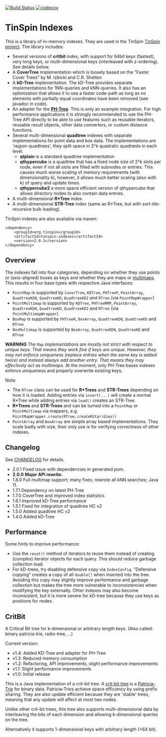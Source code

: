 
[![Build Status](https://github.com/tzaeschke/tinspin-indexes/actions/workflows/build.yml/badge.svg)](https://github.com/tzaeschke/tinspin-indexes/actions/)
[![codecov](https://codecov.io/gh/tzaeschke/tinspin-indexes/branch/master/graph/badge.svg)](https://codecov.io/gh/tzaeschke/tinspin-indexes)

TinSpin Indexes
===============
This is a library of in-memory indexes. They are used in the TinSpin [TinSpin project](http://www.tinspin.org). The library includes:

 - Several versions of **critbit** index, with support for 64bit keys (fastest), very long keys, or multi-dimensional keys (interleaved with z-ordering). See details below.
 - A **CoverTree** implementation which is loosely based on the "Faster Cover Trees" by M. Izbicki and C.R. Shelton
 - A **kD-Tree** implementation. The kD-Tree provides separate implementations for 1NN-queries and kNN-queries. It also has an optimization that allows it to use a faster code-path as long as no elements with partially equal coordinates have been removed (see javadoc in code).  
 - An adapter for the [**PH-Tree**](http://www.phtree.org). This is only an example integration. For high performance applications it is strongly recommended to use the PH-Tree API directly to be able to use features such as reusable iterators, reusable result objects, other data converters, or custom distance functions. 
 - Several multi-dimensional **quadtree** indexes with separate implementations for point data and box data. The implementations are 'region-quadtrees', they split space in 2^k quadratic quadrants in each level.
     - **qtplain** is a standard quadtree implementation
     - **qthypercube** is a quadtree that has a fixed node size of 2^k slots per node, even if not all slots are filled with subnodes or entries. This causes much worse scaling of memory requirements (with dimensionality k), however, it allows much better scaling (also with k) of query and update times. 
     - **qthypercube2** a more space efficient version of qthypercube that allows directory nodes to also contain data entries.
 - A multi-dimensional **R*Tree** index.
 - A multi-dimensional **STR-Tree** index (same as R*Tree, but with sort-tile-recursive bulk loading). 
 
TinSpin indexes are also available via maven:

```
<dependency>
    <groupId>org.tinspin</groupId>
    <artifactId>tinspin-indexes</artifactId>
    <version>2.0.1</version>
</dependency>
```
  
## Overview
The indexes fall into four categories, depending on whether they use points or (axis-aligned) boxes as keys and whether they are maps or [multimaps](https://en.wikipedia.org/wiki/Multimap). This results in four base types with respective Java interfaces:
- `PointMap` is supported by `CoverTree`, `KDTree`, `PHTreeP`, `PointArray`, `QuadtreeKD0`, `QuadtreeKD`, `QuadtreeKD2` and `RTree` (via `PointMapWrapper`)
- `PointMultimap` is supported by `KDTree`, `PHTreeMMP`, `PointArray`, `QuadtreeKD0`, `QuadtreeKD`, `QuadtreeKD2` and `RTree` (via `PointMultimapWrapper`)
- `BoxMap` is supported by `PHTreeR`, `BoxArray`, `QuadtreeKD0`, `QuadtreeKD` and `RTree`
- `BoxMultimap` is supported by `BoxArray`, `QuadtreeKD0`, `QuadtreeKD` and `RTree`

**WARNING** *The `Map` implementations are mostly not strict with respect to unique keys. That means they work fine if keys are unique. However, they may not enforce uniqueness (replace entries when the same key is added twice) and instead always add another entry. That means they may effectively act as multimaps.* At the moment, only PH-Tree bases indexes enforce uniqueness and properly overwrite existing keys.

Note:
 - The `RTree` class can be used for **R*Trees** and **STR-Trees** depending on how it is loaded. Adding entries via `insert(...)` will create a normal R*Tree while adding entries via `load()` creates an STR-Tree.
 - **R*Trees** and **STR-Trees** and can be turned into a `PointMap` or `PointMultimap` via mappers, e.g. `PointMapWrapper.create(RTree.createRStar(dims))`
 - `PointArray` and `BoxArray` are simple array based implementations. They scale badly with size, their only use is for verifying correctness of other indexes. 

## Changelog

See [CHANGELOG](CHANGELOG.md) for details.
 - 2.0.1 Fixed issue with dependencies in generated pom.
 - **2.0.0** **Major API rewrite.**
 - 1.8.0 Full multimap support; many fixes; rewrote all kNN searches; Java 11.  
 - 1.7.1 Dependency on latest PH-Tree
 - 1.7.0 CoverTree and improved index statistics
 - 1.6.1 Improved kD-Tree performance
 - 1.5.1 Fixed for integration of quadtree HC v2
 - 1.5.0 Added quadtree HC v2
 - 1.4.0 Added kD-Tree

## Performance
Some hints to improve performance:
- Use the `reset()` method of iterators to reuse them instead of creating (complex) iterator objects for each query. This should reduce garbage collection load.  
- For kD-trees, try disabling defensive copy via `IndexConfig`. "Defensive copying" creates a copy of all `double[]` 
  when inserted into the tree. Avoiding this copy may slightly improve performance and garbage collection but makes the tree more 
  vulnerable to inconsistencies when modifying the key externally. Other indexes may also become inconsistent, 
  but it is more severe for kD-tree because they use keys as positions for nodes.  


## CritBit

A Critical Bit tree for k-dimensional or arbitrary length keys.
(Also called: binary patricia trie, radix-tree, ...)

Current version: 

 - v1.4: Added KD-Tree and adapter for PH-Tree
 - v1.3: Reduced memory consumption
 - v1.2: Refactoring, API improvements, slight performance improvements
 - v1.1: Slight performance improvements
 - v1.0: Initial release

This is a Java implementation of a crit-bit tree. 
A [crit-bit tree](https://cr.yp.to/critbit.html) is a 
[Patricia-Trie](https://en.wikipedia.org/wiki/Radix_tree#History)
for binary data. Patricia-Tries achieve space efficiency by using prefix sharing. 
They are also update efficient because they are 'stable' trees, meaning that any update will affect at most two nodes.

Unlike other crit-bit trees, this tree also supports multi-dimensional data by interleaving the bits of each 
dimension and allowing k-dimensional queries on the tree.

Alternatively it supports 1-dimensional keys with arbitrary length (>64 bit).


